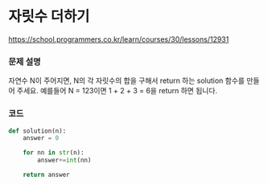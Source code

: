 # 자릿수 더하기
https://school.programmers.co.kr/learn/courses/30/lessons/12931

### 문제 설명
자연수 N이 주어지면, N의 각 자릿수의 합을 구해서 return 하는 solution 함수를 만들어 주세요.
예를들어 N = 123이면 1 + 2 + 3 = 6을 return 하면 됩니다.

### 코드
```python
def solution(n):
    answer = 0

    for nn in str(n):
        answer+=int(nn)

    return answer
```
